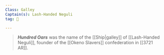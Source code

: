 ```yaml
---
Class: Galley
Captain(s): Lash-Handed Neguli
tag: 🚢

---
```


> ***Hundred Oars*** was the name of the [[Ship|galley]] of [[Lash-Handed Neguli]], founder of the [[Okeno Slavers]] confederation in [[3721 AR]].







